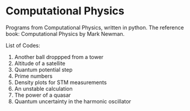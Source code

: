 # Computational Physics
Programs from Computational Physics, written in python. The reference book: Computational Physics by Mark Newman.


List of Codes:

1. Another ball droppped from a tower
2. Altitude of a satellite
3. Quantum potential step
4. Prime numbers
5. Density plots for STM measurements
6. An unstable calculation
7. The power of a quasar
8. Quantum uncertainty in the harmonic oscillator
